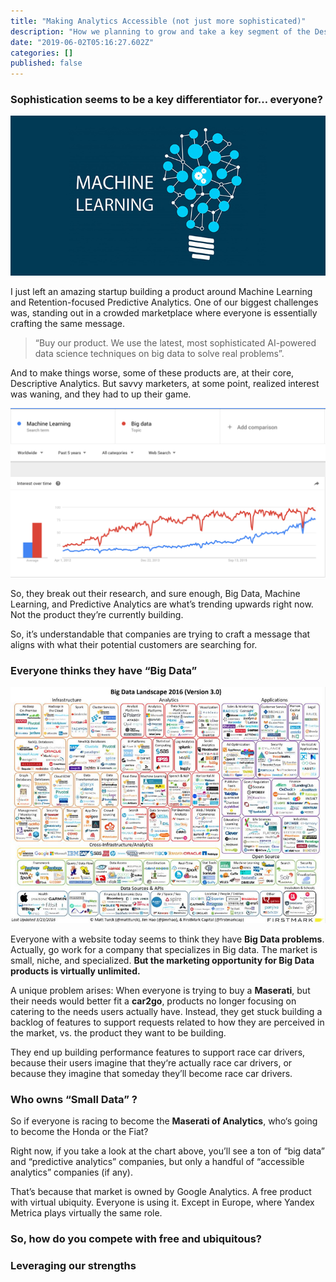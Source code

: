 ```yaml
---
title: "Making Analytics Accessible (not just more sophisticated)"
description: "How we planning to grow and take a key segment of the Descriptive Analytics market"
date: "2019-06-02T05:16:27.602Z"
categories: []
published: false
---
```


### Sophistication seems to be a key differentiator for… everyone?

![](./asset-1.png)

I just left an amazing startup building a product around Machine Learning and Retention-focused Predictive Analytics. One of our biggest challenges was, standing out in a crowded marketplace where everyone is essentially crafting the same message. 

> “Buy our product. We use the latest, most sophisticated AI-powered data science techniques on big data to solve real problems”.

And to make things worse, some of these products are, at their core, Descriptive Analytics. But savvy marketers, at some point, realized interest was waning, and they had to up their game. 

![](./asset-2.png)

So, they break out their research, and sure enough, Big Data, Machine Learning, and Predictive Analytics are what’s trending upwards right now. Not the product they’re currently building.

So, it’s understandable that companies are trying to craft a message that aligns with what their potential customers are searching for.

### Everyone thinks they have “Big Data”

![](./asset-3.png)

Everyone with a website today seems to think they have **Big Data problems**. Actually, go work for a company that specializes in Big data. The market is small, niche, and specialized. **But the marketing opportunity for Big Data products is virtually unlimited.**

A unique problem arises: When everyone is trying to buy a **Maserati**, but their needs would better fit a **car2go**, products no longer focusing on catering to the needs users actually have. Instead, they get stuck building a backlog of features to support requests related to how they are perceived in the market, vs. the product they want to be building.

They end up building performance features to support race car drivers, because their users imagine that they‘re actually race car drivers, or because they imagine that someday they’ll become race car drivers.

### Who owns “Small Data” ?

So if everyone is racing to become the **Maserati of Analytics**, who‘s going to become the Honda or the Fiat?

Right now, if you take a look at the chart above, you’ll see a ton of “big data” and “predictive analytics” companies, but only a handful of “accessible analytics” companies (if any). 

That’s because that market is owned by Google Analytics. A free product with virtual ubiquity. Everyone is using it. Except in Europe, where Yandex Metrica plays virtually the same role.

### So, how do you compete with free and ubiquitous?

  

  

### Leveraging our strengths